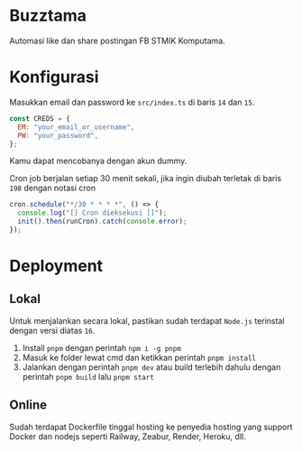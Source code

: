 # Buzztama

Automasi like dan share postingan FB STMIK Komputama.

# Konfigurasi

Masukkan email dan password ke `src/index.ts` di baris `14` dan `15`.

```js
const CREDS = {
  EM: "your_email_or_username",
  PW: "your_password",
};
```

Kamu dapat mencobanya dengan akun dummy.

Cron job berjalan setiap 30 menit sekali, jika ingin diubah terletak di baris `198` dengan notasi cron

```js
cron.schedule("*/30 * * * *", () => {
  console.log("[] Cron dieksekusi []");
  init().then(runCron).catch(console.error);
});
```

# Deployment

## Lokal

Untuk menjalankan secara lokal, pastikan sudah terdapat `Node.js` terinstal dengan versi diatas `16`.

1. Install `pnpm` dengan perintah `npm i -g pnpm`
2. Masuk ke folder lewat cmd dan ketikkan perintah `pnpm install`
3. Jalankan dengan perintah `pnpm dev` atau build terlebih dahulu dengan perintah `pnpm build` lalu `pnpm start`

## Online

Sudah terdapat Dockerfile tinggal hosting ke penyedia hosting yang support Docker dan nodejs seperti Railway, Zeabur, Render, Heroku, dll.
